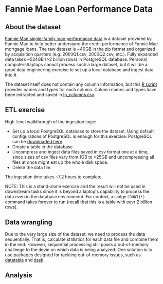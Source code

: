 # Fannie Mae Loan Performance Data

## About the dataset
[Fannie Mae single-family loan performance data](https://capitalmarkets.fanniemae.com/credit-risk-transfer/single-family-credit-risk-transfer/fannie-mae-single-family-loan-performance-data) is a dataset provided by Fannie Mae to help better understand the credit performance of Fannie Mae mortgage loans. The raw dataset is ~40GB in the zip format and organized by acquisition quarters (e.g. 2000Q1.csv, 2000Q2.csv, etc.). Fully expanded data takes ~524GB (>2 billion rows) in PostgreSQL database. Personal computers/laptops cannot process such a large dataset, but it will be a good data engineering exercise to set up a local database and ingest data into it.

The dataset itself does not contain any column information, but this [R script](https://capitalmarkets.fanniemae.com/media/document/zip/FNMA_SF_Loan_Performance_r_Primary.zip) provides names and types for each column. Column names and types have been extracted and saved in [lp_columns.csv](/lp_columns.csv).

## ETL exercise
High-level walkthrough of the ingestion logic:
- Set up a local PostgreSQL database to store the dataset. Using default configurations of PostgreSQL is enough for this exercise. PostgreSQL can be [downloaded here](https://www.postgresql.org/download/).
- Create a table in the database.
- Uncompress and ingest data files saved in csv format one at a time, since sizes of csv files vary from 1GB to >25GB and uncompressing all files at once might eat up the whole disk space.
- Delete the data file.

The ingestion time takes ~7.2 hours to complete.

NOTE: This is a stand-alone exercise and the result will not be used in downstream tasks since it is beyond a laptop's capability to process the data even in the database environment. For context, a sinlge `COUNT(*)` command takes forever to run (recall that this is a table with oevr 2 billion rows).

## Data wrangling
Due to the very large size of the dataset, we need to process the data sequentially. That is, calculate statistics for each data file and combine them in the end. However, sequential processing still poses a out-of-memory challenge to the devie on which data is being analyzed. One solution is to use packages designed for tackling out-of-memory issues, such as [datatable](https://github.com/h2oai/datatable) and [dask](https://github.com/dask/dask).

## Analysis
